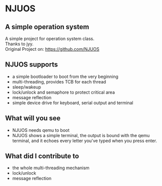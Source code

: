 NJUOS
====

## A simple operation system
A simple project for operation system class.  
Thanks to jyy.  
Original Project on: <https://github.com/NJUOS>

## NJUOS supports
* a simple bootloader to boot from the very beginning
* multi-threading, provides TCB for each thread
* sleep/wakeup
* lock/unlock and semaphore to protect critical area
* message reflection
* simple device drive for keyboard, serial output and terminal

## What will you see
* NJUOS needs qemu to boot
* NJUOS shows a simple terminal, the output is bound with the qemu terminal, and it echoes every letter you've typed when you press enter.

## What did I contribute to
* the whole multi-threading mechanism
* lock/unlock
* message reflection

